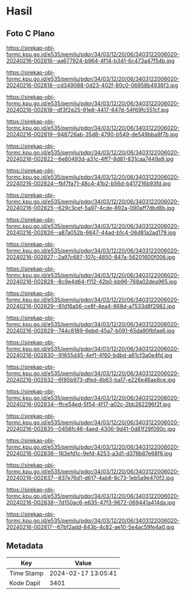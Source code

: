# Hasil

## Foto C Plano

https://sirekap-obj-formc.kpu.go.id/e535/pemilu/pdpr/34/03/12/20/06/3403122006020-20240216-002816--aa677924-b964-4f14-b341-6c473a47f54b.jpg

https://sirekap-obj-formc.kpu.go.id/e535/pemilu/pdpr/34/03/12/20/06/3403122006020-20240216-002818--cd349088-0d23-402f-80c0-06958b4936f3.jpg

https://sirekap-obj-formc.kpu.go.id/e535/pemilu/pdpr/34/03/12/20/06/3403122006020-20240216-002818--df3f2e25-91e8-4417-847d-54f69fc551cf.jpg

https://sirekap-obj-formc.kpu.go.id/e535/pemilu/pdpr/34/03/12/20/06/3403122006020-20240216-002819--948726ab-35d8-4790-b549-de549bba8f7b.jpg

https://sirekap-obj-formc.kpu.go.id/e535/pemilu/pdpr/34/03/12/20/06/3403122006020-20240216-002822--6e80493d-a31c-4ff7-8d81-831caa7449a9.jpg

https://sirekap-obj-formc.kpu.go.id/e535/pemilu/pdpr/34/03/12/20/06/3403122006020-20240216-002824--fbf7fa71-48c4-41b2-b56d-b417216b93fd.jpg

https://sirekap-obj-formc.kpu.go.id/e535/pemilu/pdpr/34/03/12/20/06/3403122006020-20240216-002825--629c3cef-5a97-4cde-892a-090aff7dbd8b.jpg

https://sirekap-obj-formc.kpu.go.id/e535/pemilu/pdpr/34/03/12/20/06/3403122006020-20240216-002826--a87a052b-6647-44ad-b1c4-06d81a2ad179.jpg

https://sirekap-obj-formc.kpu.go.id/e535/pemilu/pdpr/34/03/12/20/06/3403122006020-20240216-002827--2a97c687-107c-4850-847a-56201600f006.jpg

https://sirekap-obj-formc.kpu.go.id/e535/pemilu/pdpr/34/03/12/20/06/3403122006020-20240216-002828--8c9e4d64-f112-42b0-bb96-768a02dea965.jpg

https://sirekap-obj-formc.kpu.go.id/e535/pemilu/pdpr/34/03/12/20/06/3403122006020-20240216-002829--81d16a56-ce8f-4ea4-868d-a7533d8f2982.jpg

https://sirekap-obj-formc.kpu.go.id/e535/pemilu/pdpr/34/03/12/20/06/3403122006020-20240216-002829--744c8189-6ebd-45a7-b091-65da90fbfae6.jpg

https://sirekap-obj-formc.kpu.go.id/e535/pemilu/pdpr/34/03/12/20/06/3403122006020-20240216-002830--91655d45-4ef1-4f60-bdbd-a61cf3a0e4fd.jpg

https://sirekap-obj-formc.kpu.go.id/e535/pemilu/pdpr/34/03/12/20/06/3403122006020-20240216-002832--6f85b973-dfed-4b63-ba17-e226e46ae8ce.jpg

https://sirekap-obj-formc.kpu.go.id/e535/pemilu/pdpr/34/03/12/20/06/3403122006020-20240216-002834--ffce54ed-5f54-4f17-a02c-2bb262296f2f.jpg

https://sirekap-obj-formc.kpu.go.id/e535/pemilu/pdpr/34/03/12/20/06/3403122006020-20240216-002835--0456fc46-4aed-4306-9d41-0d81f29f090c.jpg

https://sirekap-obj-formc.kpu.go.id/e535/pemilu/pdpr/34/03/12/20/06/3403122006020-20240216-002836--163efd1c-9efd-4253-a3d1-d376b87e68f6.jpg

https://sirekap-obj-formc.kpu.go.id/e535/pemilu/pdpr/34/03/12/20/06/3403122006020-20240216-002837--837e76d1-d617-4ab8-8c73-1eb5a9e470f2.jpg

https://sirekap-obj-formc.kpu.go.id/e535/pemilu/pdpr/34/03/12/20/06/3403122006020-20240216-002838--7d150ac6-e635-47f3-9672-069441a414da.jpg

https://sirekap-obj-formc.kpu.go.id/e535/pemilu/pdpr/34/03/12/20/06/3403122006020-20240216-002817--67bf2add-843b-4c82-ae10-5e4ac59fe4a0.jpg


## Metadata

| Key        | Value               |
| ---------- | ------------------- |
| Time Stamp | 2024-02-17 13:05:41 |
| Kode Dapil | 3401                |



